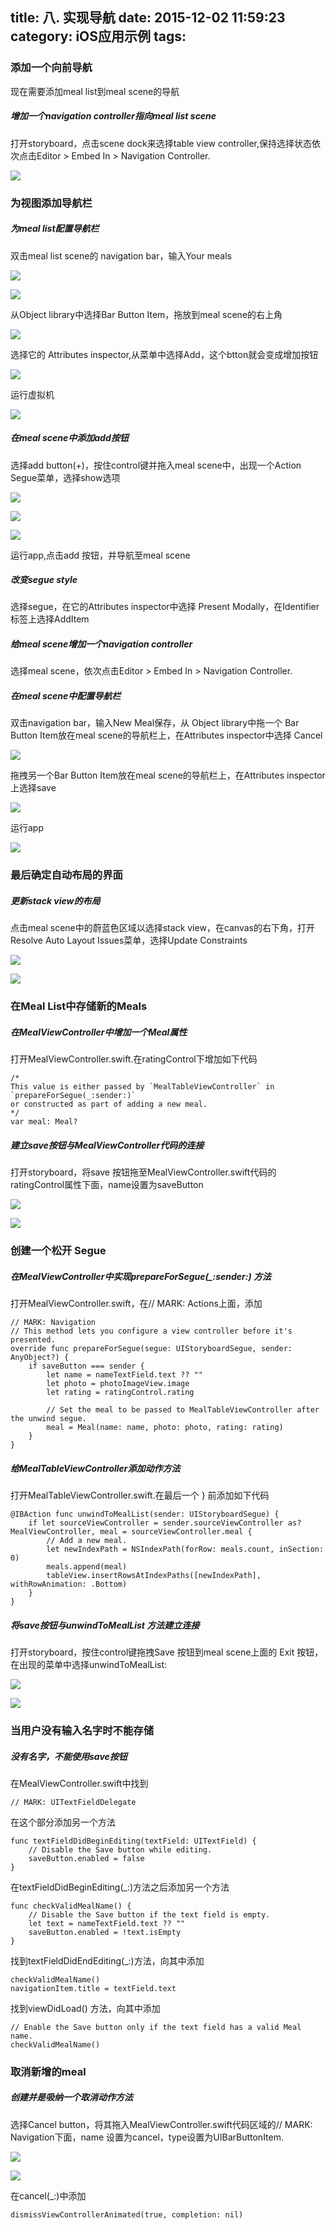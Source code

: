 title: 八. 实现导航
date: 2015-12-02 11:59:23
category:  iOS应用示例
tags:
---

### 添加一个向前导航

现在需要添加meal list到meal scene的导航

##### 增加一个navigation controller指向meal list scene

打开storyboard，点击scene dock来选择table view controller,保持选择状态依次点击Editor > Embed In > Navigation Controller.

![](/images/8-1.png)

### 为视图添加导航栏

##### 为meal list配置导航栏

双击meal list scene的 navigation bar，输入Your meals

![](/images/8-2.png)

![](/images/8-3.png)

从Object library中选择Bar Button Item，拖放到meal scene的右上角

![](/images/8-4.png)

选择它的 Attributes inspector,从菜单中选择Add，这个btton就会变成增加按钮

![](/images/8-5.png)

运行虚拟机

![](/images/8-6.png)

##### 在meal scene中添加add按钮

选择add button(+)，按住control键并拖入meal scene中，出现一个Action Segue菜单，选择show选项

![](/images/8-7.png)

![](/images/8-8.png)

![](/images/8-9.png)

运行app,点击add 按钮，并导航至meal scene

##### 改变segue style

选择segue，在它的Attributes inspector中选择 Present Modally，在Identifier标签上选择AddItem

##### 给meal scene增加一个navigation controller

选择meal scene，依次点击Editor > Embed In > Navigation Controller.

##### 在meal scene中配置导航栏

双击navigation bar，输入New Meal保存，从 Object library中拖一个 Bar Button Item放在meal scene的导航栏上，在Attributes inspector中选择 Cancel

![](/images/8-10.png)

拖拽另一个Bar Button Item放在meal scene的导航栏上，在Attributes inspector上选择save

![](/images/8-11.png)

运行app

![](/images/8-12.png)

### 最后确定自动布局的界面

##### 更新stack view的布局

点击meal scene中的蔚蓝色区域以选择stack view，在canvas的右下角，打开Resolve Auto Layout Issues菜单，选择Update Constraints

![](/images/8-13.png)

![](/images/8-14.png)


### 在Meal List中存储新的Meals

##### 在MealViewController中增加一个Meal属性

打开MealViewController.swift.在ratingControl下增加如下代码

```
/*
This value is either passed by `MealTableViewController` in `prepareForSegue(_:sender:)`
or constructed as part of adding a new meal.
*/
var meal: Meal?
```

##### 建立save按钮与MealViewController代码的连接

打开storyboard，将save 按钮拖至MealViewController.swift代码的ratingControl属性下面，name设置为saveButton

![](/images/8-15.png)

![](/images/8-16.png)

### 创建一个松开 Segue

##### 在MealViewController中实现prepareForSegue(\_:sender:) 方法

打开MealViewController.swift，在// MARK: Actions上面，添加

```
// MARK: Navigation
// This method lets you configure a view controller before it's presented.
override func prepareForSegue(segue: UIStoryboardSegue, sender: AnyObject?) {
    if saveButton === sender {
        let name = nameTextField.text ?? ""
        let photo = photoImageView.image
        let rating = ratingControl.rating

        // Set the meal to be passed to MealTableViewController after the unwind segue.
        meal = Meal(name: name, photo: photo, rating: rating)
    }
}
```

##### 给MealTableViewController添加动作方法

打开MealTableViewController.swift.在最后一个 } 前添加如下代码

```
@IBAction func unwindToMealList(sender: UIStoryboardSegue) {
    if let sourceViewController = sender.sourceViewController as? MealViewController, meal = sourceViewController.meal {
        // Add a new meal.
        let newIndexPath = NSIndexPath(forRow: meals.count, inSection: 0)
        meals.append(meal)
        tableView.insertRowsAtIndexPaths([newIndexPath], withRowAnimation: .Bottom)
    }
}
```

##### 将save按钮与unwindToMealList 方法建立连接

打开storyboard，按住control键拖拽Save 按钮到meal scene上面的 Exit 按钮，在出现的菜单中选择unwindToMealList:

![](/images/8-17.png)

![](/images/8-18.png)

###  当用户没有输入名字时不能存储

##### 没有名字，不能使用save按钮

在MealViewController.swift中找到
```
// MARK: UITextFieldDelegate
```
在这个部分添加另一个方法
```
func textFieldDidBeginEditing(textField: UITextField) {
    // Disable the Save button while editing.
    saveButton.enabled = false
}
```
在textFieldDidBeginEditing(\_:)方法之后添加另一个方法
```
func checkValidMealName() {
    // Disable the Save button if the text field is empty.
    let text = nameTextField.text ?? ""
    saveButton.enabled = !text.isEmpty
}
```
找到textFieldDidEndEditing(\_:)方法，向其中添加
```
checkValidMealName()
navigationItem.title = textField.text
```
找到viewDidLoad() 方法，向其中添加

```
// Enable the Save button only if the text field has a valid Meal name.
checkValidMealName()
```
### 取消新增的meal

##### 创建并是吸纳一个取消动作方法

选择Cancel button，将其拖入MealViewController.swift代码区域的// MARK: Navigation下面，name 设置为cancel，type设置为UIBarButtonItem.

![](/images/8-19.png)

![](/images/8-20.png)

在cancel(\_:)中添加
```
dismissViewControllerAnimated(true, completion: nil)
```
